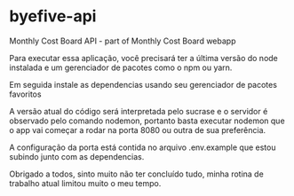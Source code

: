 # byefive-api
Monthly Cost Board API - part of Monthly Cost Board webapp

Para executar essa aplicação, você precisará ter a última versão do node instalada e um gerenciador de pacotes como o npm ou yarn.

Em seguida instale as dependencias usando seu gerenciador de pacotes favoritos

A versão atual do código será interpretada pelo sucrase e o servidor é observado pelo comando nodemon, portanto basta executar nodemon que o app vai começar a rodar na porta 8080 ou outra de sua preferência.

A configuração da porta está contida no arquivo .env.example que estou subindo junto com as dependencias.

Obrigado a todos, sinto muito não ter concluído tudo, minha rotina de trabalho atual limitou muito o meu tempo.